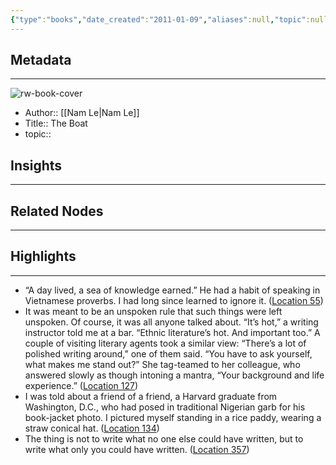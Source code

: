 ```yaml
---
{"type":"books","date_created":"2011-01-09","aliases":null,"topic":null,"url":null,"layout":null,"banner":null,"dg-publish":true,"tags":null,"permalink":"/300-biblio/100-books/the-boat/","dgPassFrontmatter":true,"created":"2023-10-20T12:44:15.000-05:00","updated":"2023-10-20T12:44:15.000-05:00"}
---
```


## Metadata
---
![rw-book-cover](https://m.media-amazon.com/images/I/81nHwoTkQdL._SY160.jpg)
- Author:: [[Nam Le\|Nam Le]]
- Title:: The Boat
- topic::  



## Insights
---
## Related Nodes
---

## Highlights 
---
- “A day lived, a sea of knowledge earned.” He had a habit of speaking in Vietnamese proverbs. I had long since learned to ignore it. ([Location 55](https://readwise.io/to_kindle?action=open&asin=B002VNFNTW&location=55))
- It was meant to be an unspoken rule that such things were left unspoken. Of course, it was all anyone talked about. “It’s hot,” a writing instructor told me at a bar. “Ethnic literature’s hot. And important too.” A couple of visiting literary agents took a similar view: “There’s a lot of polished writing around,” one of them said. “You have to ask yourself, what makes me stand out?” She tag-teamed to her colleague, who answered slowly as though intoning a mantra, “Your background and life experience.” ([Location 127](https://readwise.io/to_kindle?action=open&asin=B002VNFNTW&location=127))
- I was told about a friend of a friend, a Harvard graduate from Washington, D.C., who had posed in traditional Nigerian garb for his book-jacket photo. I pictured myself standing in a rice paddy, wearing a straw conical hat. ([Location 134](https://readwise.io/to_kindle?action=open&asin=B002VNFNTW&location=134))
- The thing is not to write what no one else could have written, but to write what only you could have written. ([Location 357](https://readwise.io/to_kindle?action=open&asin=B002VNFNTW&location=357))
